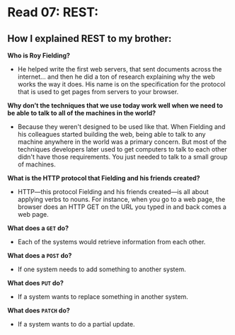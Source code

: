 
# Read 07: REST:

## How I explained REST to my brother:

**Who is Roy Fielding?**

- He helped write the first web servers, that sent documents across the internet… and then he did a ton of research explaining why the web works the way it does. His name is on the specification for the protocol that is used to get pages from servers to your browser.

**Why don’t the techniques that we use today work well when we need to be able to talk to all of the machines in the world?**

- Because they weren't designed to be used like that. When Fielding and his colleagues started building the web, being able to talk to any machine anywhere in the world was a primary concern. But most of the techniques developers later used to get computers to talk to each other didn't have those requirements. You just needed to talk to a small group of machines.

**What is the HTTP protocol that Fielding and his friends created?**

- HTTP—this protocol Fielding and his friends created—is all about applying verbs to nouns. For instance, when you go to a web page, the browser does an HTTP GET on the URL you typed in and back comes a web page.

**What does a `GET` do?**

- Each of the systems would retrieve information from each other.

**What does a `POST` do?**

- If one system needs to add something to another system.

**What does `PUT` do?**

- If a system wants to replace something in another system.

**What does `PATCH` do?**

- If a system wants to do a partial update.

